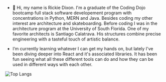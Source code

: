 - 👋 Hi, my name is Rickie Dixon. I'm a graduate of the Coding Dojo bootcamp full stack software developement program with concentrations in Python, MERN and Java. Besides coding my other interest are architecture and skateboarding. Before coding I was in the architecture program at the University of South Florida. One of my favorite architects is Santiago Calatrava. His structures combine precise engineering with a tasteful touch of artistic balance.
  
- I’m currently learning whatever I can get my hands on, but lately I've been diving deeper into React and it's associated libraries. It has been fun seeing what all these different tools can do and how they can be used in different ways with each other.



![Top Langs](https://github-readme-stats.vercel.app/api/top-langs/?username=RDixonCodes&layout=compact&theme=merko)

<!---
RDixonCodes/RDixonCodes is a ✨ special ✨ repository because its `README.md` (this file) appears on your GitHub profile.
You can click the Preview link to take a look at your changes.
--->
